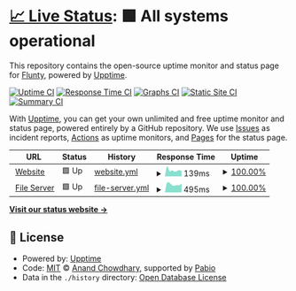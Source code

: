 # [📈 Live Status](https://status.flunty.xyz): <!--live status--> **🟩 All systems operational**

This repository contains the open-source uptime monitor and status page for [Flunty](https://flunty.xyz), powered by [Upptime](https://github.com/upptime/upptime).

[![Uptime CI](https://github.com/Fluntyy/flunty-upptime/workflows/Uptime%20CI/badge.svg)](https://github.com/Fluntyy/flunty-upptime/actions?query=workflow%3A%22Uptime+CI%22)
[![Response Time CI](https://github.com/Fluntyy/flunty-upptime/workflows/Response%20Time%20CI/badge.svg)](https://github.com/Fluntyy/flunty-upptime/actions?query=workflow%3A%22Response+Time+CI%22)
[![Graphs CI](https://github.com/Fluntyy/flunty-upptime/workflows/Graphs%20CI/badge.svg)](https://github.com/Fluntyy/flunty-upptime/actions?query=workflow%3A%22Graphs+CI%22)
[![Static Site CI](https://github.com/Fluntyy/flunty-upptime/workflows/Static%20Site%20CI/badge.svg)](https://github.com/Fluntyy/flunty-upptime/actions?query=workflow%3A%22Static+Site+CI%22)
[![Summary CI](https://github.com/Fluntyy/flunty-upptime/workflows/Summary%20CI/badge.svg)](https://github.com/Fluntyy/flunty-upptime/actions?query=workflow%3A%22Summary+CI%22)

With [Upptime](https://upptime.js.org), you can get your own unlimited and free uptime monitor and status page, powered entirely by a GitHub repository. We use [Issues](https://github.com/Fluntyy/flunty-upptime/issues) as incident reports, [Actions](https://github.com/Fluntyy/flunty-upptime/actions) as uptime monitors, and [Pages](https://status.flunty.xyz) for the status page.

<!--start: status pages-->
<!-- This summary is generated by Upptime (https://github.com/upptime/upptime) -->
<!-- Do not edit this manually, your changes will be overwritten -->
<!-- prettier-ignore -->
| URL | Status | History | Response Time | Uptime |
| --- | ------ | ------- | ------------- | ------ |
| <img alt="" src="https://icons.duckduckgo.com/ip3/flunty.xyz.ico" height="13"> [Website](https://flunty.xyz) | 🟩 Up | [website.yml](https://github.com/Fluntyy/flunty-upptime/commits/HEAD/history/website.yml) | <details><summary><img alt="Response time graph" src="./graphs/website/response-time-week.png" height="20"> 139ms</summary><br><a href="https://status.flunty.xyz/history/website"><img alt="Response time 160" src="https://img.shields.io/endpoint?url=https%3A%2F%2Fraw.githubusercontent.com%2FFluntyy%2Fflunty-upptime%2FHEAD%2Fapi%2Fwebsite%2Fresponse-time.json"></a><br><a href="https://status.flunty.xyz/history/website"><img alt="24-hour response time 127" src="https://img.shields.io/endpoint?url=https%3A%2F%2Fraw.githubusercontent.com%2FFluntyy%2Fflunty-upptime%2FHEAD%2Fapi%2Fwebsite%2Fresponse-time-day.json"></a><br><a href="https://status.flunty.xyz/history/website"><img alt="7-day response time 139" src="https://img.shields.io/endpoint?url=https%3A%2F%2Fraw.githubusercontent.com%2FFluntyy%2Fflunty-upptime%2FHEAD%2Fapi%2Fwebsite%2Fresponse-time-week.json"></a><br><a href="https://status.flunty.xyz/history/website"><img alt="30-day response time 155" src="https://img.shields.io/endpoint?url=https%3A%2F%2Fraw.githubusercontent.com%2FFluntyy%2Fflunty-upptime%2FHEAD%2Fapi%2Fwebsite%2Fresponse-time-month.json"></a><br><a href="https://status.flunty.xyz/history/website"><img alt="1-year response time 160" src="https://img.shields.io/endpoint?url=https%3A%2F%2Fraw.githubusercontent.com%2FFluntyy%2Fflunty-upptime%2FHEAD%2Fapi%2Fwebsite%2Fresponse-time-year.json"></a></details> | <details><summary><a href="https://status.flunty.xyz/history/website">100.00%</a></summary><a href="https://status.flunty.xyz/history/website"><img alt="All-time uptime 100.00%" src="https://img.shields.io/endpoint?url=https%3A%2F%2Fraw.githubusercontent.com%2FFluntyy%2Fflunty-upptime%2FHEAD%2Fapi%2Fwebsite%2Fuptime.json"></a><br><a href="https://status.flunty.xyz/history/website"><img alt="24-hour uptime 100.00%" src="https://img.shields.io/endpoint?url=https%3A%2F%2Fraw.githubusercontent.com%2FFluntyy%2Fflunty-upptime%2FHEAD%2Fapi%2Fwebsite%2Fuptime-day.json"></a><br><a href="https://status.flunty.xyz/history/website"><img alt="7-day uptime 100.00%" src="https://img.shields.io/endpoint?url=https%3A%2F%2Fraw.githubusercontent.com%2FFluntyy%2Fflunty-upptime%2FHEAD%2Fapi%2Fwebsite%2Fuptime-week.json"></a><br><a href="https://status.flunty.xyz/history/website"><img alt="30-day uptime 100.00%" src="https://img.shields.io/endpoint?url=https%3A%2F%2Fraw.githubusercontent.com%2FFluntyy%2Fflunty-upptime%2FHEAD%2Fapi%2Fwebsite%2Fuptime-month.json"></a><br><a href="https://status.flunty.xyz/history/website"><img alt="1-year uptime 100.00%" src="https://img.shields.io/endpoint?url=https%3A%2F%2Fraw.githubusercontent.com%2FFluntyy%2Fflunty-upptime%2FHEAD%2Fapi%2Fwebsite%2Fuptime-year.json"></a></details>
| <img alt="" src="https://icons.duckduckgo.com/ip3/files.flunty.xyz.ico" height="13"> [File Server](https://files.flunty.xyz) | 🟩 Up | [file-server.yml](https://github.com/Fluntyy/flunty-upptime/commits/HEAD/history/file-server.yml) | <details><summary><img alt="Response time graph" src="./graphs/file-server/response-time-week.png" height="20"> 495ms</summary><br><a href="https://status.flunty.xyz/history/file-server"><img alt="Response time 486" src="https://img.shields.io/endpoint?url=https%3A%2F%2Fraw.githubusercontent.com%2FFluntyy%2Fflunty-upptime%2FHEAD%2Fapi%2Ffile-server%2Fresponse-time.json"></a><br><a href="https://status.flunty.xyz/history/file-server"><img alt="24-hour response time 582" src="https://img.shields.io/endpoint?url=https%3A%2F%2Fraw.githubusercontent.com%2FFluntyy%2Fflunty-upptime%2FHEAD%2Fapi%2Ffile-server%2Fresponse-time-day.json"></a><br><a href="https://status.flunty.xyz/history/file-server"><img alt="7-day response time 495" src="https://img.shields.io/endpoint?url=https%3A%2F%2Fraw.githubusercontent.com%2FFluntyy%2Fflunty-upptime%2FHEAD%2Fapi%2Ffile-server%2Fresponse-time-week.json"></a><br><a href="https://status.flunty.xyz/history/file-server"><img alt="30-day response time 473" src="https://img.shields.io/endpoint?url=https%3A%2F%2Fraw.githubusercontent.com%2FFluntyy%2Fflunty-upptime%2FHEAD%2Fapi%2Ffile-server%2Fresponse-time-month.json"></a><br><a href="https://status.flunty.xyz/history/file-server"><img alt="1-year response time 486" src="https://img.shields.io/endpoint?url=https%3A%2F%2Fraw.githubusercontent.com%2FFluntyy%2Fflunty-upptime%2FHEAD%2Fapi%2Ffile-server%2Fresponse-time-year.json"></a></details> | <details><summary><a href="https://status.flunty.xyz/history/file-server">100.00%</a></summary><a href="https://status.flunty.xyz/history/file-server"><img alt="All-time uptime 99.98%" src="https://img.shields.io/endpoint?url=https%3A%2F%2Fraw.githubusercontent.com%2FFluntyy%2Fflunty-upptime%2FHEAD%2Fapi%2Ffile-server%2Fuptime.json"></a><br><a href="https://status.flunty.xyz/history/file-server"><img alt="24-hour uptime 100.00%" src="https://img.shields.io/endpoint?url=https%3A%2F%2Fraw.githubusercontent.com%2FFluntyy%2Fflunty-upptime%2FHEAD%2Fapi%2Ffile-server%2Fuptime-day.json"></a><br><a href="https://status.flunty.xyz/history/file-server"><img alt="7-day uptime 100.00%" src="https://img.shields.io/endpoint?url=https%3A%2F%2Fraw.githubusercontent.com%2FFluntyy%2Fflunty-upptime%2FHEAD%2Fapi%2Ffile-server%2Fuptime-week.json"></a><br><a href="https://status.flunty.xyz/history/file-server"><img alt="30-day uptime 100.00%" src="https://img.shields.io/endpoint?url=https%3A%2F%2Fraw.githubusercontent.com%2FFluntyy%2Fflunty-upptime%2FHEAD%2Fapi%2Ffile-server%2Fuptime-month.json"></a><br><a href="https://status.flunty.xyz/history/file-server"><img alt="1-year uptime 99.98%" src="https://img.shields.io/endpoint?url=https%3A%2F%2Fraw.githubusercontent.com%2FFluntyy%2Fflunty-upptime%2FHEAD%2Fapi%2Ffile-server%2Fuptime-year.json"></a></details>

<!--end: status pages-->

[**Visit our status website →**](https://status.flunty.xyz)

## 📄 License

- Powered by: [Upptime](https://github.com/upptime/upptime)
- Code: [MIT](./LICENSE) © [Anand Chowdhary](https://anandchowdhary.com), supported by [Pabio](https://pabio.com)
- Data in the `./history` directory: [Open Database License](https://opendatacommons.org/licenses/odbl/1-0/)
